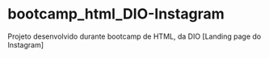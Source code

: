 # bootcamp_html_DIO-Instagram
 Projeto desenvolvido durante bootcamp de HTML, da DIO [Landing page do Instagram]
